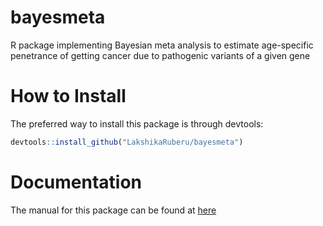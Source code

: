 # bayesmeta
R package implementing Bayesian meta analysis to estimate age-specific penetrance of getting cancer due to pathogenic variants of a given gene

# How to Install

The preferred way to install this package is through devtools:

```r
devtools::install_github("LakshikaRuberu/bayesmeta")
```

# Documentation

The manual for this package can be found at [here](https://github.com/LakshikaRuberu/bayesmeta/main/bayesmeta-manual.pdf)

